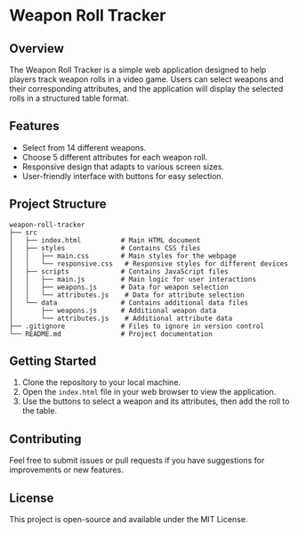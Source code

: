 # Weapon Roll Tracker

## Overview
The Weapon Roll Tracker is a simple web application designed to help players track weapon rolls in a video game. Users can select weapons and their corresponding attributes, and the application will display the selected rolls in a structured table format.

## Features
- Select from 14 different weapons.
- Choose 5 different attributes for each weapon roll.
- Responsive design that adapts to various screen sizes.
- User-friendly interface with buttons for easy selection.

## Project Structure
```
weapon-roll-tracker
├── src
│   ├── index.html          # Main HTML document
│   ├── styles              # Contains CSS files
│   │   ├── main.css        # Main styles for the webpage
│   │   └── responsive.css   # Responsive styles for different devices
│   ├── scripts             # Contains JavaScript files
│   │   ├── main.js         # Main logic for user interactions
│   │   ├── weapons.js      # Data for weapon selection
│   │   └── attributes.js    # Data for attribute selection
│   └── data                # Contains additional data files
│       ├── weapons.js      # Additional weapon data
│       └── attributes.js    # Additional attribute data
├── .gitignore              # Files to ignore in version control
└── README.md               # Project documentation
```

## Getting Started
1. Clone the repository to your local machine.
2. Open the `index.html` file in your web browser to view the application.
3. Use the buttons to select a weapon and its attributes, then add the roll to the table.

## Contributing
Feel free to submit issues or pull requests if you have suggestions for improvements or new features. 

## License
This project is open-source and available under the MIT License.